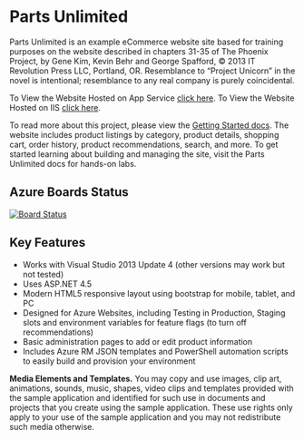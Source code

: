 # Parts Unlimited

Parts Unlimited is an example eCommerce website site based for training purposes on the website described in chapters 31-35 of The Phoenix Project, by Gene Kim, Kevin Behr and George Spafford, © 2013 IT Revolution Press LLC, Portland, OR. Resemblance to “Project Unicorn” in the novel is intentional; resemblance to any real company is purely coincidental.

To View the Website Hosted on App Service [click here](https://partsunlimitted.azurewebsites.net/).
To View the Website Hosted on IIS [click here](http://13.82.82.207:8085/).

To read more about this project, please view the [Getting Started docs](docs/GettingStarted.md). The website includes product listings by category, product details, shopping cart, order history, product recommendations, search, and more.  To get started learning about building and managing the site, visit the Parts Unlimited docs for hands-on labs. 

## Azure Boards Status

[![Board Status](https://dev.azure.com/grensdevops/ef23d94d-8cee-4810-9b1d-ac44f6cd1d98/b57bdb9c-7b9e-487e-9c43-10497121a163/_apis/work/boardbadge/1b6cf46c-4a64-4d0b-ad95-e4e0675ee2d7?columnOptions=1)](https://dev.azure.com/grensdevops/ef23d94d-8cee-4810-9b1d-ac44f6cd1d98/_boards/board/t/b57bdb9c-7b9e-487e-9c43-10497121a163/Microsoft.RequirementCategory/)


## Key Features
- Works with Visual Studio 2013 Update 4 (other versions may work but not tested)
- Uses ASP.NET 4.5
- Modern HTML5 responsive layout using bootstrap for mobile, tablet, and PC
- Designed for Azure Websites, including Testing in Production, Staging slots and environment variables for feature flags (to turn off recommendations)
- Basic administration pages to add or edit product information
- Includes Azure RM JSON templates and PowerShell automation scripts to easily build and provision your environment

**Media Elements and Templates.** You may copy and use images, clip art, animations, sounds, music, shapes, video clips and templates provided with the sample application and identified for such use in documents and projects that you create using the sample application. These use rights only apply to your use of the sample application and you may not redistribute such media otherwise.
